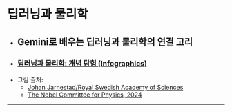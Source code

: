# 딥러닝과 물리학  
- ## Gemini로 배우는 딥러닝과 물리학의 연결 고리  
- ### <a href="https://redwoods.github.io/physics/study-ai/딥러닝과물리학/DL_and_Physics.html" target="_blank">딥러닝과 물리학: 개념 탐험 (Infographics)</a>  
- 그림 출처:
  - [Johan Jarnestad/Royal Swedish Academy of Sciences](https://www.nobelprize.org/uploads/2024/10/popular-physicsprize2024.pdf)  
  - [The Nobel Committee for Physics, 2024](https://www.nobelprize.org/uploads/2024/09/advanced-physicsprize2024.pdf)
---
